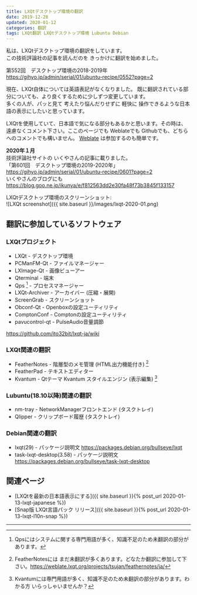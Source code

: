 ```yaml
---
title: LXQtデスクトップ環境の翻訳
date: 2019-12-28
updated: 2020-01-12
categories: 翻訳
tags: LXQt翻訳 LXQtデスクトップ環境 Lubuntu Debian
---
```


私は、LXQtデスクトップ環境の翻訳をしています。  
この技術評論社の記事を読んだのを きっかけに翻訳を始めました。

第552回　デスクトップ環境の2018-2019年  
<https://gihyo.jp/admin/serial/01/ubuntu-recipe/0552?page=2>

現在、LXQt自体については英語表記がなくなりました。
既に翻訳されている部分についても、より良くするために少しずつ変更しています。  
多くの人が、パッと見て 考えたり悩んだりせずに 軽快に 操作できるような日本語の表示にしたいと思っています。

LXQtを使用していて、日本語で気になる部分もあるかと思います。その時は、遠慮なくコメント下さい。ここのページでも Weblateでも Githubでも、どちらへのコメントでも構いません。
[Weblate](https://weblate.lxqt.org/engage/lxqt/) は参加するのも簡単です。

**2020年１月**  
技術評論社サイトの いくやさんの記事に載りました。  
「第601回　デスクトップ環境の2019-2020年」 <https://gihyo.jp/admin/serial/01/ubuntu-recipe/0601?page=2>  
いくやさんのブログにも <https://blog.goo.ne.jp/ikunya/e/f812563dd2e30fa48f73b3845f133157>  

LXQtデスクトップ環境のスクリーンショット:  
![LXQt screenshot]({{ site.baseurl }}/images/lxqt-2020-01.png)

## 翻訳に参加しているソフトウェア

### LXQtプロジェクト
- LXQt - デスクトップ環境
- PCManFM-Qt - ファイルマネージャー
- LXImage-Qt - 画像ビューアー
- Qterminal - 端末
- Qps [^qps] - プロセスマネージャー
- LXQt-Archiver - アーカイバー (圧縮・展開)
- ScreenGrab - スクリーンショット
- Obconf-Qt - Openboxの設定ユーティリティ
- ComptonConf - Comptonの設定ユーティリティ
- pavucontrol-qt - PulseAudio音量調節

<https://github.com/ito32bit/lxqt-ja/wiki>  

[^qps]: Qpsにはシステムに関する専門用語が多く、知識不足のため未翻訳の部分があります。

### LXQt関連の翻訳
- FeatherNotes - 階層型のメモ管理 (HTML出力機能付き)  [^n]
- FeatherPad - テキストエディター
- Kvantum - Qtテーマ Kvantum スタイルエンジン (表示編集)  [^k]

[^n]: FeatherNotesには まだ未翻訳が多くあります。どなたか翻訳に参加して下さい。<https://weblate.lxqt.org/projects/tsujan/feathernotes/ja/>

[^k]: Kvantumには専門用語が多く、知識不足のため未翻訳の部分があります。わかる方 いらっしゃいませんか？

### Lubuntu(18.10以降)関連の翻訳
- nm-tray - NetworkManagerフロントエンド (タスクトレイ)
- Qlipper - クリップボード履歴 (タスクトレイ)

### Debian関連の翻訳
- lxqt(29) - パッケージ説明文  <https://packages.debian.org/bullseye/lxqt>
- task-lxqt-desktop(3.58) - パッケージ説明文 <https://packages.debian.org/bullseye/task-lxqt-desktop>

## 関連ページ

- [LXQtを最新の日本語表示にする]({{ site.baseurl }}{% post_url 2020-01-13-lxqt-japanese %})
- [Snap版 LXQt言語パック リリース]({{ site.baseurl }}{% post_url 2020-01-13-lxqt-l10n-snap %})

***

